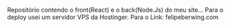 Repositório contendo o front(React) e o back(Node.Js) do meu site... Para o deploy usei um servidor VPS da Hostinger. Para o Link: felipeberwing.com
